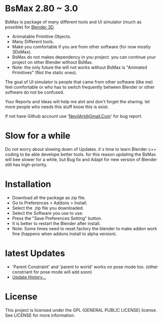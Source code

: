 
# BsMax 2.80 ~ 3.0

BsMax is package of many different tools and UI simulator (much as possible) for [Blender 3D](https://www.blender.org/).

* Animatable Primitive Objects.
* Many Different tools.
* Make you comfortable if you are from other software (for now mostly 3DsMax).
* BsMax do not makes dependency in you project. you can continue your project on other Blender without BsMax.
* Note: the only future the will not works without BsMax is "Animated Primitives" (Not the static ones).

The goal of UI simulator is people that came from other software (like me) feel comfortable or who has to switch frequently between Blender or other software do not be confused.

Your Reports and Ideas will help me alot and don't forget the sharing. let more people who needs this stuff know this is exist.

If not have Github account use 'NevilArt@Gmail.Com' for bug report.

# Slow for a while

Do not worry about slowing down of Updates. it`s time to learn Blender c++ coding to be able develope better tools. for this reason updating the BsMax will bee slower for a while, but Bug fix and Adapt for new version of Blender still has high-priority.

# Installation

* Download all the package as zip file.
* Go to Preferences > Addons > Install.
* Select the .zip file you downloaded.
* Select the Software you use to use.
* Press the "Save Preferences Setting" button.
* It is better to restart the Blender after install.
* Note: Some times need to reset factory the blender to make addon work fine (happens when addons install to alpha version).

# latest Updates

* 'Parent Constraint' and 'parent to world' works on pose mode too. (other constriant for pose mode will add soon)
* [Update History...](https://github.com/NevilArt/BsMax_2_80/blob/master/HISTORY.TXT)

# License

This project is licensed under the GPL (GENERAL PUBLIC LICENSE) license. See LICENSE for more information.
